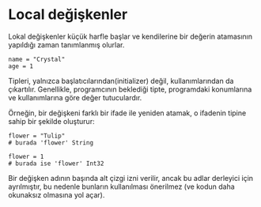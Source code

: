 # Local değişkenler

Lokal değişkenler küçük harfle başlar ve kendilerine bir değerin atamasının yapıldığı zaman tanımlanmış olurlar.

```crystal
name = "Crystal"
age = 1
```

Tipleri, yalnızca başlatıcılarından(initializer) değil, kullanımlarından da çıkartılır. Genellikle, programcının beklediği tipte, programdaki konumlarına ve kullanımlarına göre değer tutuculardır.

Örneğin, bir değişkeni farklı bir ifade ile yeniden atamak, o ifadenin tipine sahip bir şekilde oluşturur:

```crystal
flower = "Tulip"
# burada 'flower' String

flower = 1
# burada ise 'flower' Int32
```

Bir değişken adının başında alt çizgi izni verilir, ancak bu adlar derleyici için ayrılmıştır, bu nedenle bunların kullanılması önerilmez (ve kodun daha okunaksız olmasına yol açar).
